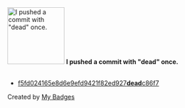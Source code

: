 <img src="https://my-badges.github.io/my-badges/dead-commit.png" alt="I pushed a commit with &quot;dead&quot; once." title="I pushed a commit with &quot;dead&quot; once." width="128">
<strong>I pushed a commit with &quot;dead&quot; once.</strong>
<br><br>

- <a href="https://github.com/snyssen/infra-snyssen.be/commit/f5fd024165e8d6e9efd9421f82ed927deadc86f7">f5fd024165e8d6e9efd9421f82ed927<strong>dead</strong>c86f7</a>


Created by <a href="https://github.com/my-badges/my-badges">My Badges</a>